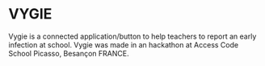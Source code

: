 # VYGIE

Vygie is a connected application/button to help teachers to report an early infection at school.
Vygie was made in an hackathon at Access Code School Picasso, Besançon FRANCE.